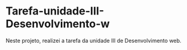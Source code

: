 # Tarefa-unidade-III-Desenvolvimento-w
Neste projeto, realizei a tarefa da unidade III de Desenvolvimento web.         
        